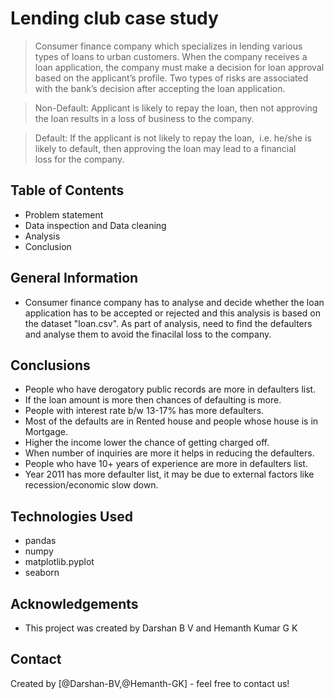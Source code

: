 # Lending club case study
>Consumer finance company which specializes in lending various types of loans to urban customers. When the company receives a loan application, the company must make a decision for loan approval based on the applicant’s profile. 
Two types of risks are associated with the bank’s decision after accepting the loan application.

>Non-Default: Applicant is likely to repay the loan, 
              then not approving the loan results in
              a loss of business to the company.

>Default:     If the applicant is not likely 
              to repay the loan,  i.e. he/she is likely
              to default, then approving the loan 
              may lead to a financial loss for the 
              company.


## Table of Contents
* Problem statement
* Data inspection and Data cleaning
* Analysis
* Conclusion


## General Information
- Consumer finance company has to analyse and decide whether the loan application has to be accepted or rejected and 
  this analysis is based on the dataset "loan.csv".
  As part of analysis, need to find the defaulters and analyse them to avoid the finacilal loss to the company.


## Conclusions
- People who have derogatory public records are more in defaulters list.
- If the loan amount is more then chances of defaulting is more. 
- People with interest rate b/w 13-17% has more defaulters.
- Most of the defaults are in Rented house and  people whose house is in Mortgage.
- Higher the income lower the chance of getting charged off.
- When number of inquiries are more it helps in reducing the defaulters. 
- People who have 10+ years of experience are more in defaulters list.
- Year 2011 has more defaulter list, it may be due to external factors like recession/economic slow down.


## Technologies Used
- pandas
- numpy
- matplotlib.pyplot
- seaborn


## Acknowledgements
- This project was created by Darshan B V and Hemanth Kumar G K


## Contact
Created by [@Darshan-BV,@Hemanth-GK] - feel free to contact us!
